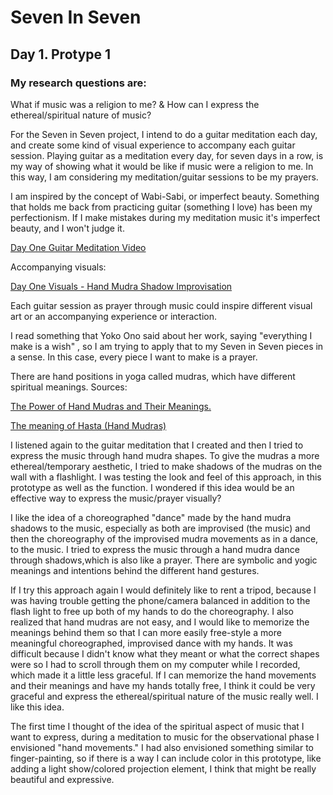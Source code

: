 # Seven In Seven 

## Day 1. Protype 1

### My research questions are: 

What if music was a religion to me? & How can I express the ethereal/spiritual nature of music? 

For the Seven in Seven project, I intend to do a guitar meditation each day, and create some kind of visual experience to accompany each guitar session. Playing guitar as a meditation every day, for seven days in a row, is my way of showing what it would be like if music were a religion to me.  In this way, I am considering my meditation/guitar sessions to be my prayers.

I am inspired by the concept of Wabi-Sabi, or imperfect beauty. Something that holds me back from practicing guitar (something I love) has been my perfectionism. If I make mistakes during my meditation music it's imperfect beauty, and I won't judge it. 

[Day One Guitar Meditation Video](https://vimeo.com/370009162 )

Accompanying visuals:

[Day One Visuals - Hand Mudra Shadow Improvisation](. )

Each guitar session as prayer through music could inspire different visual art or an accompanying experience or interaction. 

I read something that Yoko Ono said about her work, saying "everything I make is a wish" , so I am trying to apply that to my Seven in Seven pieces in a sense. In this case, every piece I want to make is a prayer.

There are hand positions in yoga called mudras, which have different spiritual meanings. 
Sources: 

[The Power of Hand Mudras and Their Meanings.](https://www.azulfit.com/hand-mudras-power-and-meaning/) 

[The meaning of Hasta (Hand Mudras)](https://www.intuitiveflow.com/the-magic-of-the-hand-mudras/)

I listened again to the guitar meditation that I created and then I tried to express the music through hand mudra shapes. To give the mudras a more ethereal/temporary aesthetic, I tried to make shadows of the mudras on the wall with a flashlight. I was testing the look and feel of this approach, in this prototype as well as the function. I wondered if this idea would be an effective way to express the music/prayer visually?

I like the idea of a choreographed "dance" made by the hand mudra shadows to the music, especially as both are improvised (the music) and then the choreography of the improvised mudra movements as in a dance, to the music. I tried to express the music through a hand mudra dance through shadows,which is also like a prayer. There are symbolic and yogic meanings and intentions behind the different hand gestures.

If I try this approach again I would definitely like to rent a tripod, because I was having trouble getting the phone/camera balanced in addition to the flash light to free up both of my hands to do the choreography. I also realized that hand mudras are not easy, and I would like to memorize the meanings behind them so that I can more easily free-style a more meaningful choreographed, improvised dance with my hands. It was difficult because I didn't know what they meant or what the correct shapes were so I had to scroll through them on my computer while I recorded, which made it a little less graceful. If I can memorize the hand movements and their meanings and have my hands totally free, I think it could be very graceful and express the ethereal/spiritual nature of the music really well. I like this idea.

The first time I thought of the idea of the spiritual aspect of music that I want to express, during a meditation to music for the observational phase I envisioned "hand movements." I had also envisioned something similar to finger-painting, so if there is a way I can include color in this prototype, like adding a light show/colored projection element, I think that might be really beautiful and expressive. 


